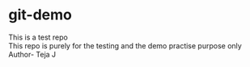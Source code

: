 # git-demo
This is a test repo 
<br>
This repo is purely for the testing and the demo practise purpose only
<br>
Author- Teja J

